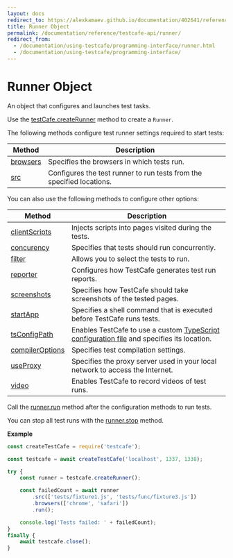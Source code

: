 ```yaml
---
layout: docs
redirect_to: https://alexkamaev.github.io/documentation/402641/reference/testcafe-api/runner
title: Runner Object
permalink: /documentation/reference/testcafe-api/runner/
redirect_from:
  - /documentation/using-testcafe/programming-interface/runner.html
  - /documentation/using-testcafe/programming-interface/
---
```

# Runner Object

An object that configures and launches test tasks.

Use the [testCafe.createRunner](../testcafe/createrunner.md) method to create a `Runner`.

The following methods configure test runner settings required to start tests:

Method                  | Description
----------------------- | ---------------------
[browsers](browsers.md) | Specifies the browsers in which tests run.
[src](src.md)           | Configures the test runner to run tests from the specified locations.

You can also use the following methods to configure other options:

Method                  | Description
----------------------- | ---------------------
[clientScripts](clientscripts.md) | Injects scripts into pages visited during the tests.
[concurency](concurrency.md)      | Specifies that tests should run concurrently.
[filter](filter.md)               | Allows you to select the tests to run.
[reporter](reporter.md)           | Configures how TestCafe generates test run reports.
[screenshots](screenshots.md)     | Specifies how TestCafe should take screenshots of the tested pages.
[startApp](startapp.md)           | Specifies a shell command that is executed before TestCafe runs tests.
[tsConfigPath](tsconfigpath.md)   | Enables TestCafe to use a custom [TypeScript configuration file](../../../guides/concepts/typescript-and-coffeescript.md#customize-compiler-options) and specifies its location.
[compilerOptions](compileroptions.md)   | Specifies test compilation settings.
[useProxy](useproxy.md)           | Specifies the proxy server used in your local network to access the Internet.
[video](video.md)                 | Enables TestCafe to record videos of test runs.

Call the [runner.run](run.md) method after the configuration methods to run tests.

You can stop all test runs with the [runner.stop](stop.md) method.

**Example**

```js
const createTestCafe = require('testcafe');

const testcafe = await createTestCafe('localhost', 1337, 1338);

try {
    const runner = testcafe.createRunner();

    const failedCount = await runner
        .src(['tests/fixture1.js', 'tests/func/fixture3.js'])
        .browsers(['chrome', 'safari'])
        .run();

    console.log('Tests failed: ' + failedCount);
}
finally {
    await testcafe.close();
}
```
